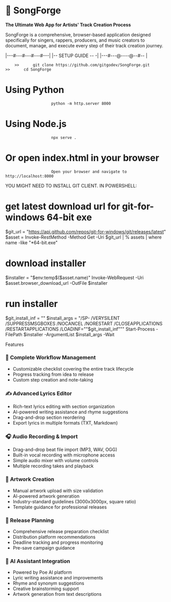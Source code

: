 # 🎵 SongForge

**The Ultimate Web App for Artists' Track Creation Process**

SongForge is a comprehensive, browser-based application designed specifically for singers, rappers, producers, and music creators to document, manage, and execute every step of their track creation journey.

|---#---#---#---#---|
|-- SETUP GUIDE -- -|
|---#---@----@--#-- |

		>>		git clone https://github.com/gitgodev/SongForge.git
   	>>		cd SongForge



# Using Python
						python -m http.server 8000

# Using Node.js
						npx serve .

# Or open index.html in your browser
						Open your browser and navigate to http://localhost:8000



YOU MIGHT NEED TO INSTALL GIT CLIENT.    IN POWERSHELL: 


# get latest download url for git-for-windows 64-bit exe
$git_url = "https://api.github.com/repos/git-for-windows/git/releases/latest"
$asset = Invoke-RestMethod -Method Get -Uri $git_url | % assets | where name -like "*64-bit.exe"
# download installer
$installer = "$env:temp\$($asset.name)"
Invoke-WebRequest -Uri $asset.browser_download_url -OutFile $installer
# run installer
$git_install_inf = "<install inf file>"
$install_args = "/SP- /VERYSILENT /SUPPRESSMSGBOXES /NOCANCEL /NORESTART /CLOSEAPPLICATIONS /RESTARTAPPLICATIONS /LOADINF=""$git_install_inf"""
Start-Process -FilePath $installer -ArgumentList $install_args -Wait



   


 Features

### 🎯 **Complete Workflow Management**
- Customizable checklist covering the entire track lifecycle
- Progress tracking from idea to release
- Custom step creation and note-taking

### ✍️ **Advanced Lyrics Editor**
- Rich-text lyrics editing with section organization
- AI-powered writing assistance and rhyme suggestions
- Drag-and-drop section reordering
- Export lyrics in multiple formats (TXT, Markdown)

### 🎧 **Audio Recording & Import**
- Drag-and-drop beat file import (MP3, WAV, OGG)
- Built-in vocal recording with microphone access
- Simple audio mixer with volume controls
- Multiple recording takes and playback

### 🎨 **Artwork Creation**
- Manual artwork upload with size validation
- AI-powered artwork generation
- Industry-standard guidelines (3000x3000px, square ratio)
- Template guidance for professional releases

### 🚀 **Release Planning**
- Comprehensive release preparation checklist
- Distribution platform recommendations
- Deadline tracking and progress monitoring
- Pre-save campaign guidance

### 🤖 **AI Assistant Integration**
- Powered by Poe AI platform
- Lyric writing assistance and improvements
- Rhyme and synonym suggestions
- Creative brainstorming support
- Artwork generation from text descriptions



